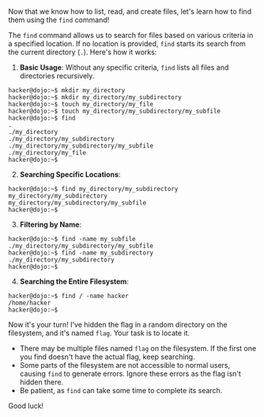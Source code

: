 Now that we know how to list, read, and create files, let's learn how to find them using the `find` command!

The `find` command allows us to search for files based on various criteria in a specified location. If no location is provided, `find` starts its search from the current directory (`.`). Here's how it works:

1. **Basic Usage**: Without any specific criteria, `find` lists all files and directories recursively.

```console
hacker@dojo:~$ mkdir my_directory
hacker@dojo:~$ mkdir my_directory/my_subdirectory
hacker@dojo:~$ touch my_directory/my_file
hacker@dojo:~$ touch my_directory/my_subdirectory/my_subfile
hacker@dojo:~$ find
.
./my_directory
./my_directory/my_subdirectory
./my_directory/my_subdirectory/my_subfile
./my_directory/my_file
hacker@dojo:~$
```

2. **Searching Specific Locations**:

```console
hacker@dojo:~$ find my_directory/my_subdirectory
my_directory/my_subdirectory
my_directory/my_subdirectory/my_subfile
hacker@dojo:~$
```

3. **Filtering by Name**:

```console
hacker@dojo:~$ find -name my_subfile
./my_directory/my_subdirectory/my_subfile
hacker@dojo:~$ find -name my_subdirectory
./my_directory/my_subdirectory
hacker@dojo:~$
```

4. **Searching the Entire Filesystem**:

```console
hacker@dojo:~$ find / -name hacker
/home/hacker
hacker@dojo:~$
```

Now it's your turn! I've hidden the flag in a random directory on the filesystem, and it's named `flag`. Your task is to locate it.

- There may be multiple files named `flag` on the filesystem. If the first one you find doesn't have the actual flag, keep searching.
- Some parts of the filesystem are not accessible to normal users, causing `find` to generate errors. Ignore these errors as the flag isn't hidden there.
- Be patient, as `find` can take some time to complete its search.

Good luck!
